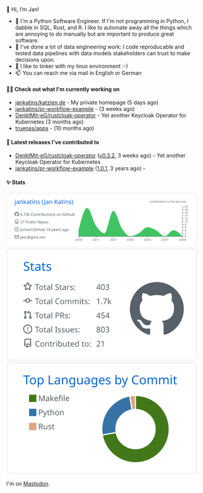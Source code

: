 👋 Hi, I’m Jan!

- 🌱 I'm a Python Software Engineer. If I'm not programming in Python, I dabble in SQL, Rust, and R. 
  I like to automate away all the things which are annoying to do manually but are important to produce great software.
- 💪 I've done a lot of data engineering work: I code reproducable and tested data pipelines with 
  data models stakeholders can trust to make decisions upon.
- 💞️ I like to tinker with my linux environment :-)
- 📫 You can reach me via mail in English or German

#### 👩‍💻 Check out what I'm currently working on

- [jankatins/katzien.de](https://github.com/jankatins/katzien.de) - My private homepage (5 days ago)
- [jankatins/pr-workflow-example](https://github.com/jankatins/pr-workflow-example) -  (3 weeks ago)
- [DenktMit-eG/rustcloak-operator](https://github.com/DenktMit-eG/rustcloak-operator) - Yet another Keycloak Operator for Kubernetes (3 months ago)
- [truenas/apps](https://github.com/truenas/apps) -  (10 months ago)

#### 🔭 Latest releases I've contributed to

- [DenktMit-eG/rustcloak-operator](https://github.com/DenktMit-eG/rustcloak-operator) ([v0.3.2](https://github.com/DenktMit-eG/rustcloak-operator/releases/tag/v0.3.2), 3 weeks ago) - Yet another Keycloak Operator for Kubernetes
- [jankatins/pr-workflow-example](https://github.com/jankatins/pr-workflow-example) ([1.0.1](https://github.com/jankatins/pr-workflow-example/releases/tag/1.0.1), 3 years ago) - 


#### ✨ Stats

  [![](https://raw.githubusercontent.com/jankatins/jankatins/master/profile-summary-card-output/github/0-profile-details.svg)](https://github.com/vn7n24fzkq/github-profile-summary-cards)
  [![](https://raw.githubusercontent.com/jankatins/jankatins/master/profile-summary-card-output/github/3-stats.svg)](https://github.com/vn7n24fzkq/github-profile-summary-cards)
  [![](https://raw.githubusercontent.com/jankatins/jankatins/master/profile-summary-card-output/github/2-most-commit-language.svg)](https://github.com/vn7n24fzkq/github-profile-summary-cards)

I'm on <a rel="me" href="https://fosstodon.org/@jankatins">Mastodon</a>.
